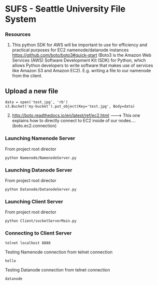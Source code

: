 # SUFS - Seattle University File System


### Resources
1) This python SDK for AWS will be important to use for efficiency and practical purposes for EC2 namenode/datanode instances
https://github.com/boto/boto3#quick-start  (Boto3 is the Amazon Web Services (AWS) Software Development Kit (SDK) for Python, which
 allows Python developers to write software that makes use of services like Amazon S3 and Amazon EC2). E.g. writing a file to our namenode
from the client. 


## Upload a new file
```
data = open('test.jpg', 'rb')
s3.Bucket('my-bucket').put_object(Key='test.jpg', Body=data)
```

2) http://boto.readthedocs.io/en/latest/ref/ec2.html ---> This one explains how to directly connect to EC2 inside of our nodes....
(boto.ec2.connection)

### Launching Namenode Server
From project root director
```
python Namenode/NamenodeServer.py
```

### Launching Datanode Server
From project root director
```
python Datanode/DatanodeServer.py
```

### Launching Client Server
From project root director
```
python Client/socketServerMain.py
```

### Connecting to Client Server
```
telnet localhost 8888
```

Testing Namenode connection from telnet connection
```
hello
```
Testing Datanode connection from telnet connection
```
datanode
```